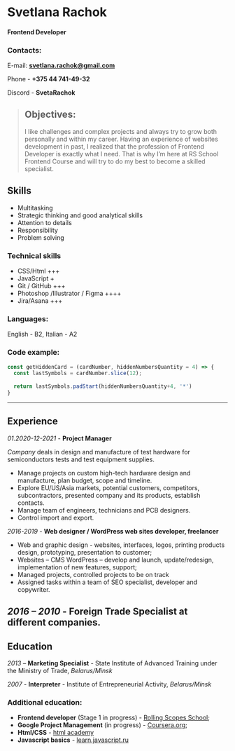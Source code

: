 # **Svetlana Rachok**  
#### Frontend Developer  

### **Contacts:**
E-mail: **svetlana.rachok@gmail.com**  

Phone - **+375 44 741-49-32**   

Discord - **SvetaRachok** 


> ## Objectives:
>
> I like challenges and complex projects and always try to grow both personally and within my career. Having an experience of websites development in past, I realized that the profession of Frontend Developer is exactly what I need.  That is why I’m here at RS School Frontend Course and will try to do my best to become a skilled specialist.


## **Skills**
* Multitasking 
* Strategic thinking and good analytical skills
* Attention to details 
* Responsibility 
* Problem solving 

### **Technical skills**
* CSS/Html +++
* JavaScript +
* Git / GitHub +++
* Photoshop /Illustrator / Figma ++++
* Jira/Asana +++

### **Languages:** 
English - B2, Italian - A2

### **Code example:**
``` JavaScript
const getHiddenCard = (cardNumber, hiddenNumbersQuantity = 4) => {
  const lastSymbols = cardNumber.slice(12);
     
  return lastSymbols.padStart(hiddenNumbersQuantity+4, '*')
}
```
---
## **Experience**

_01.2020-12-2021_  - **Project Manager**  

*Company* deals in design and manufacture of test hardware for semiconductors tests and test equipment supplies.  
- Manage projects on custom high-tech hardware design and manufacture, plan budget, scope and timeline.
- Explore EU/US/Asia markets, potential customers, competitors, subcontractors, presented company and its products, establish contacts.
- Manage team of engineers, technicians and PCB designers.
- Control import and export.


_2016-2019_ -  **Web designer / WordPress web sites developer, freelancer**
- Web and graphic design - websites, interfaces, logos, printing products design, prototyping, presentation to customer;
- Websites – CMS WordPress – develop and launch, update/redesign, implementation of new features, support;
- Managed projects, controlled projects to be on track
- Assigned tasks within a team of SEO specialist, developer and copywriter. 


_2016 – 2010_ - **Foreign Trade Specialist at different companies.** 
---
## **Education** 
_2013_ – **Marketing Specialist** - State Institute of Advanced Training under the Ministry of Trade, _Belarus/Minsk_   

_2007_ - **Interpreter** - Institute of Entrepreneurial Activity, _Belarus/Minsk_

### **Additional education:**  
- **Frontend developer** (Stage 1 in progress) - [Rolling Scopes School](https://rs.school/); 
- **Google Project Management** (in progress) - [Coursera.org](https://coursera.org); 
- **Html/CSS** - [html academy](https://htmlacademy.ru) 
- **Javascript basics** - [learn.javascript.ru](https://learn.javascript.ru) 
